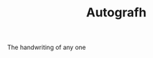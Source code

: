 ---
title: Autografh
letter: A
permalink: "/definitions/bld-autografh.html"
body: The handwriting of any one
published_at: '2018-07-07'
source: Black's Law Dictionary 2nd Ed (1910)
layout: post
---